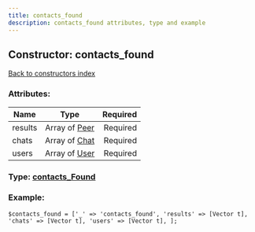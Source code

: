 ```yaml
---
title: contacts_found
description: contacts_found attributes, type and example
---
```

## Constructor: contacts\_found  
[Back to constructors index](index.md)



### Attributes:

| Name     |    Type       | Required |
|----------|:-------------:|---------:|
|results|Array of [Peer](../types/Peer.md) | Required|
|chats|Array of [Chat](../types/Chat.md) | Required|
|users|Array of [User](../types/User.md) | Required|



### Type: [contacts\_Found](../types/contacts_Found.md)


### Example:

```
$contacts_found = ['_' => 'contacts_found', 'results' => [Vector t], 'chats' => [Vector t], 'users' => [Vector t], ];
```  

